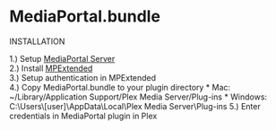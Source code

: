 MediaPortal.bundle
==================

INSTALLATION

1.) Setup <a href="http://www.team-mediaportal.com/">MediaPortal Server</a><br />
2.) Install <a href="http://wiki.team-mediaportal.com/1_MEDIAPORTAL_1/17_Extensions/Remote_Access/MPExtended">MPExtended</a> <br />
3.) Setup authentication in MPExtended <br />
4.) Copy MediaPortal.bundle to your plugin directory
    * Mac: ~/Library/Application Support/Plex Media Server/Plug-ins
    * Windows: C:\Users\\[user]\AppData\Local\Plex Media Server\Plug-ins
5.) Enter credentials in MediaPortal plugin in Plex
